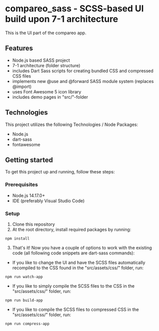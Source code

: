 # compareo_sass - SCSS-based UI build upon 7-1 architecture

This is the UI part of the compareo app.

## Features

- Node.js based SASS project
- 7-1 architecture (folder structure)
- includes Dart Sass scripts for creating bundled CSS and compressed CSS files
- implements new @use and @forward SASS module system (replaces @import)
- uses Font Awesome 5 icon library
- includes demo pages in "src/"-folder

## Technologies

This project utilizes the following Technologies / Node Packages:
- Node.js
- dart-sass
- fontawesome

## Getting started

To get this project up and running, follow these steps:

### Prerequisites

- Node.js 14.17.0+
- IDE (preferably Visual Studio Code)

### Setup

1. Clone this repository
2. At the root directory, install required packages by running:

```
npm install
```

3. That's it! Now you have a couple of options to work with the existing code (all following code snippets are dart-sass commands):

- If you like to change the UI and have the SCSS files automatically recompiled to the CSS found in the "src/assets/css/" folder, run:

```
npm run watch-app
```

- If you like to simply compile the SCSS files to the CSS in the "src/assets/css/" folder, run:

```
npm run build-app
```

- If you like to compile the SCSS files to compressed CSS in the "src/assets/css/" folder, run:

```
npm run compress-app
```
